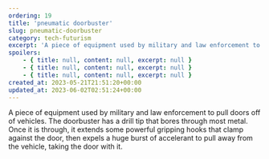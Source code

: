 ```yaml
---
ordering: 19
title: 'pneumatic doorbuster'
slug: pneumatic-doorbuster
category: tech-futurism
excerpt: 'A piece of equipment used by military and law enforcement to pull doors off of vehicles. The doorbus...'
spoilers:
    - { title: null, content: null, excerpt: null }
    - { title: null, content: null, excerpt: null }
    - { title: null, content: null, excerpt: null }
created_at: 2023-05-21T21:51:20+00:00
updated_at: 2023-06-02T02:51:24+00:00
---
```

A piece of equipment used by military and law enforcement to pull doors off of vehicles. The doorbuster has a drill tip that bores through most metal. Once it is through, it extends some powerful gripping hooks that clamp against the door, then expels a huge burst of accelerant to pull away from the vehicle, taking the door with it.